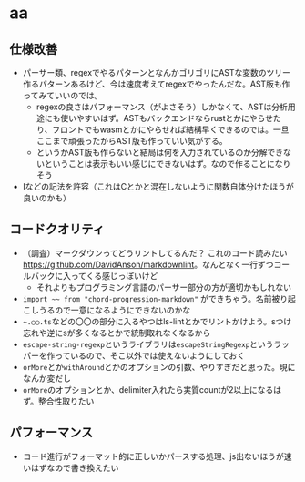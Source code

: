 # aa

## 仕様改善

- パーサー類、regexでやるパターンとなんかゴリゴリにASTな変数のツリー作るパターンあるけど、今は速度考えてregexでやったんだな。AST版も作ってみていいのでは。
  - regexの良さはパフォーマンス（がよさそう）しかなくて、ASTは分析用途にも使いやすいはず。ASTもバックエンドならrustとかにやらせたり、フロントでもwasmとかにやらせれば結構早くできるのでは。一旦ここまで頑張ったからAST版も作っていい気がする。
  - というかAST版も作らないと結局は何を入力されているのか分解できないということは表示もいい感じにできないはず。なので作ることになりそう
- Iなどの記法を許容（これはCとかと混在しないように関数自体分けたほうが良いのかも）

## コードクオリティ

- （調査）マークダウンってどうリントしてるんだ？ これのコード読みたい <https://github.com/DavidAnson/markdownlint>。なんとなく一行ずつコールバックに入ってくる感じっぽいけど
  - それよりもプログラミング言語のパーサー部分の方が適切かもしれない
- `import ~~ from "chord-progression-markdown"` ができちゃう。名前被り起こしうるので一意になるようにできないのかな
- `~.◯◯.ts`などの〇〇の部分に入るやつはls-lintとかでリントかけよう。sつけ忘れや逆にsが多くなるとかで統制取れなくなるから
- `escape-string-regexp`というライブラリは`escapeStringRegexp`というラッパーを作っているので、そこ以外では使えないようにしておく
- `orMore`とか`withAround`とかのオプションの引数、やりすぎだと思った。現になんか変だし
- `orMore`のオプションとか、delimiter入れたら実質countが2以上になるはず。整合性取りたい

## パフォーマンス

- コード進行がフォーマット的に正しいかパースする処理、js出ないほうが速いはずなので書き換えたい
